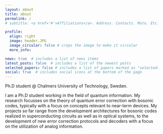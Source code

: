 ```yaml
---
layout: about
title: about
permalink: /
# subtitle: <a href='#'>Affiliations</a>. Address. Contacts. Moto. Etc.

profile:
  align: right
  image: header.JPG
  image_circular: false # crops the image to make it circular
  more_info:

news: true  # includes a list of news items
latest_posts: false  # includes a list of the newest posts
selected_papers: false # includes a list of papers marked as "selected={true}"
social: true  # includes social icons at the bottom of the page
---
```


Ph.D student @ Chalmers University of Technology, Sweden.

I am a Ph.D student working in the field of quantum information. My research focusses on the theory of quantum error correction with bosonic codes, typically with a focus on concepts relevant to near-term devices. My projects so far range from the development architectures for bosonic codes realized in superconducting circuits as well as in optical systems, to the development of new error correction protocols and decoders with a focus on the utilization of analog information.
